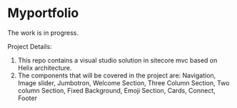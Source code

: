 # Myportfolio
The work is in progress.

Project Details:
1. This repo contains a visual studio solution in sitecore mvc based on Helix architecture.
2. The components that will be covered in the project are: Navigation, Image slider, Jumbotron, Welcome Section, Three Column Section, Two column Section, Fixed Background, Emoji Section, Cards, Connect, Footer
